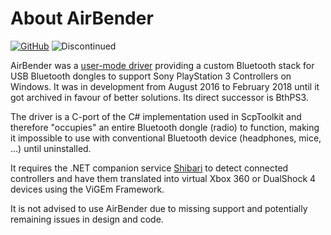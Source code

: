 # About AirBender

[![GitHub](https://img.shields.io/badge/GitHub-yellowgreen?logo=github)](https://github.com/nefarius/AirBender) ![Discontinued](https://img.shields.io/badge/Project%20discontinued-critical)

AirBender was a [user-mode driver](https://docs.microsoft.com/en-us/windows-hardware/drivers/wdf/getting-started-with-umdf-version-2) providing a custom Bluetooth stack for USB Bluetooth dongles to support Sony PlayStation 3 Controllers on Windows. It was in development from August 2016 to February 2018 until it got archived in favour of better solutions. Its direct successor is BthPS3.

The driver is a C-port of the C# implementation used in ScpToolkit and therefore "occupies" an entire Bluetooth dongle (radio) to function, making it impossible to use with conventional Bluetooth device (headphones, mice, ...) until uninstalled.

It requires the .NET companion service [Shibari](https://github.com/ViGEm/Shibari) to detect connected controllers and have them translated into virtual Xbox 360 or DualShock 4 devices using the ViGEm Framework.

It is not advised to use AirBender due to missing support and potentially remaining issues in design and code.

